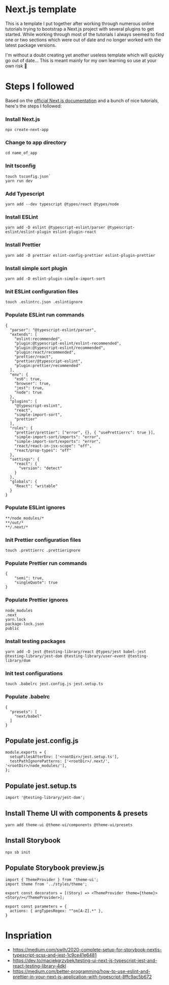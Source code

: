 # Next.js template

This is a template I put together after working through numerous online tutorials trying to bootstrap a Next.js project with several plugins to get started. While working through most of the tutorials I always seemed to find one or two sections which were out of date and no longer worked with the latest package versions. 

I'm without a doubt creating yet another useless template which will quickly go out of date... This is meant mainly for my own learning so use at your own risk 😬

# Steps I followed

Based on the [official Next.js documentation](https://nextjs.org/docs) and a bunch of nice tutorials, here's the steps I followed:

### Install Next.js
`npx create-next-app`

### Change to app directory
`cd name_of_app`

### Init tsconfig
```
touch tsconfig.json`
yarn run dev
```

### Add Typescript
`yarn add --dev typescript @types/react @types/node`

### Install ESLint
`yarn add -D eslint @typescript-eslint/parser @typescript-eslint/eslint-plugin eslint-plugin-react`

### Install Prettier
`yarn add -D prettier eslint-config-prettier eslint-plugin-prettier`

### Install simple sort plugin
`yarn add -D eslint-plugin-simple-import-sort`

### Init ESLint configuration files
`touch .eslintrc.json .eslintignore`

### Populate ESLint run commands
```
{
  "parser": "@typescript-eslint/parser",
  "extends": [
    "eslint:recommended",
    "plugin:@typescript-eslint/eslint-recommended",
    "plugin:@typescript-eslint/recommended",
    "plugin:react/recommended",
    "prettier/react",
    "prettier/@typescript-eslint",
    "plugin:prettier/recommended"
  ],
  "env": {
    "es6": true,
    "browser": true,
    "jest": true,
    "node": true
  },
  "plugins": [
    "@typescript-eslint",
    "react",
    "simple-import-sort",
    "prettier"
  ],
  "rules": {
    "prettier/prettier": ["error", {}, { "usePrettierrc": true }],
    "simple-import-sort/imports": "error",
    "simple-import-sort/exports": "error",
    "react/react-in-jsx-scope": "off",
    "react/prop-types": "off"
  },
  "settings": {
    "react": {
      "version": "detect"
    }
  },
  "globals": {
    "React": "writable"
  }
}
```

### Populate ESLint ignores
```
**/node_modules/*
**/out/*
**/.next/*
```

### Init Prettier configuration files
`touch .prettierrc .prettierignore`

### Populate Prettier run commands
```
{
	"semi": true,
	"singleQuote": true
}
```

### Populate Prettier ignores
```
node_modules
.next
yarn.lock
package-lock.json
public
```

### Install testing packages
`yarn add -D jest @testing-library/react @types/jest babel-jest @testing-library/jest-dom @testing-library/user-event @testing-library/dom`

### Init test configurations
`touch .babelrc jest.config.js jest.setup.ts`

### Populate .babelrc
```
{
  "presets": [
    "next/babel"
  ]
}
```

## Populate jest.config.js
```
module.exports = {
  setupFilesAfterEnv: ['<rootDir>/jest.setup.ts'],
  testPathIgnorePatterns: ['<rootDir>/.next/', '<rootDir>/node_modules/'],
};
```

## Populate jest.setup.ts
`import '@testing-library/jest-dom';`

## Install Theme UI with components & presets
`yarn add theme-ui @theme-ui/components @theme-ui/presets`

## Install Storybook
`npx sb init`

## Populate Storybook preview.js
```
import { ThemeProvider } from 'theme-ui';
import theme from '../styles/theme';

export const decorators = [(Story) => <ThemeProvider theme={theme}><Story/></ThemeProvider>];

export const parameters = {
  actions: { argTypesRegex: "^on[A-Z].*" },
}
```

# Inspriation

- https://medium.com/swlh/2020-complete-setup-for-storybook-nextjs-typescript-scss-and-jest-1c9ce41e6481
- https://dev.to/maciekgrzybek/testing-ui-next-js-typescript-jest-and-react-testing-library-4dkl
- https://medium.com/better-programming/how-to-use-eslint-and-prettier-in-your-next-js-application-with-typescript-8ffc9ac5b672